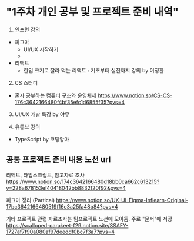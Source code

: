 # "1주차 개인 공부 및 프로젝트 준비 내역"

1. 인프런 강의

  - 피그마
    - UI/UX 시작하기
    - 
  - 리액트
    - 한입 크기로 잘라 먹는 리액트 : 기초부터 실전까지 강의 by 이정환

2. CS 스터디
  - 혼자 공부하는 컴퓨터 구조와 운영체제
    https://www.notion.so/CS-CS-176c3642166480f4bf35efc1d6855f35?pvs=4

3. UI/UX 개발 특강 by 야무

4. 유튜브 강의
  - TypeScript by 코딩앙마


공통 프로젝트 준비 내용 노션 url
-
리액트, 타입스크립트, 참고자료 조사
https://www.notion.so/174c3642166480d18bb0ca662c613215?v=228a678153ef40418042bb8832f20f92&pvs=4

피그마 정리 (Partical)
https://www.notion.so/UX-UI-Figma-Inflearn-Original-17bc3642166480519f16c3a25fa48b84?pvs=4


기타 프로젝트 관련 자료조사는 팀프로젝트 노션에 모아둠. 주로 "문서"에 저장
https://scalloped-parakeet-f29.notion.site/SSAFY-1727af7f90a080af97deeddf0bc7f3a7?pvs=4